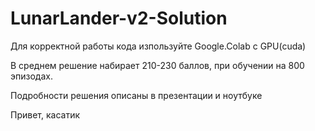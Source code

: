 # LunarLander-v2-Solution

Для корректной работы кода изпользуйте Google.Colab с GPU(cuda)

В среднем решение набирает 210-230 баллов, при обучении на 800 эпизодах.

Подробности решения описаны в презентации и ноутбуке

Привет, касатик